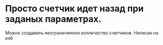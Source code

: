 # Просто счетчик идет назад при заданых параметрах.
Можно создавать неограниченное колличество счетчиков. Написан на es6